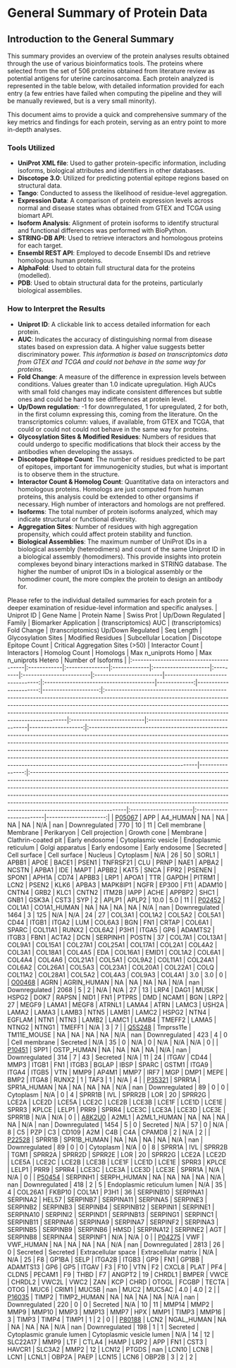 # General Summary of Protein Data


## Introduction to the General Summary

This summary provides an overview of the protein analyses results obtained through the use of various bioinformatics tools. 
The proteins where selected from the set of 506 proteins obtained from literature review as potential antigens for uterine carcinosarcoma.
Each protein analyzed is represented in the table below, with detailed information provided for each entry (a few entries have failed
when computing the pipeline and they will be manually reviewed, but is a very small minority). 


This document aims to provide a quick and comprehensive summary of the key metrics and findings for each protein, serving as an entry point
to more in-depth analyses.

### Tools Utilized
- **UniProt XML file**: Used to gather protein-specific information, including isoforms, biological attributes and identifiers in other databases.
- **Discotope 3.0**: Utilized for predicting potential epitope regions based on structural data.
- **Tango**: Conducted to assess the likelihood of residue-level aggregation.
- **Expression Data**: A comparison of protein expression levels across normal and disease states whas obtained from GTEX and TCGA using biomart API.
- **Isoform Analysis**: Alignment of protein isoforms to identify structural and functional differences was performed with BioPython.
- **STRING-DB API**: Used to retrieve interactors and homologous proteins for each target.
- **Ensembl REST API**: Employed to decode Ensembl IDs and retrieve homologous human proteins.
- **AlphaFold**: Used to obtain full structural data for the proteins (modelled).
- **PDB**: Used to obtain structural data for the proteins, particularly biological assemblies.

### How to Interpret the Results
- **Uniprot ID**: A clickable link to access detailed information for each protein.
- **AUC**: Indicates the accuracy of distinguishing normal from disease states based on expression data. A higher value suggests better discriminatory power. *This information is based on transcriptomics data from GTEX and TCGA and could not behave in the same way for proteins.*
- **Fold Change**: A measure of the difference in expression levels between conditions. Values greater than 1.0 indicate upregulation. High AUCs with small fold changes may indicate consistent differences but subtle ones and could be hard to see differences at protein level.
- **Up/Down regulation**: -1 for downregulated, 1 for upregulated, 2 for both, in the first column expressing this, coming from the literature. On the transcriptomics column: values, if available, from GTEX and TCGA, that could or could not could not behave in the same way for proteins.
- **Glycosylation Sites & Modified Residues**: Numbers of residues that could undergo to specific modifications that block their access by the antibodies when developing the assays.
- **Discotope Epitope Count**: The number of residues predicted to be part of epitopes, important for immunogenicity studies, but what is important is to observe them in the structure.
- **Interactor Count & Homolog Count**: Quantitative data on interactors and homologous proteins. Homologs are just computed from human proteins, this analysis could be extended to other organsims if necessary. High number of interactors and homologs are not preffered.
- **Isoforms**: The total number of protein isoforms analyzed, which may indicate structural or functional diversity.
- **Aggregation Sites**: Number of residues with high aggregation propensity, which could affect protein stability and function.
- **Biological Assemblies**: The maximum number of UniProt IDs in a biological assembly (heterodimers) and count of the same Uniprot ID in a biological assembly (homodimers). This provide insights into protein complexes beyond binary interactions marked in STRING database. The higher the number of uniprot IDs in a biological assembly or the homodimer count, the more complex the protein to design an antibody for.

Please refer to the individual detailed summaries for each protein for a deeper examination of residue-level information and specific analyses.
| Uniprot ID                              | Gene Name   | Protein Name   | Swiss Prot   | Up/Down Regulated   | Family   | Biomarker Application   | (transcriptomics) AUC   |   (transcriptomics) Fold Change  | (transcriptomics) Up/Down Regulated    |   Seq Length |   Glycosylation Sites |   Modified Residues | Subcellular Location                                                                                                                                                                                                                                                                                      | Discotope Epitope Count   | Critical Aggregation Sites (>50)   |   Interactor Count | Interactors                                                                                                                                                                                                                                                                                                                                                                                                                                 |   Homolog Count | Homologs                                                                                                                                                                                                                                                                                                                                                                                                                                | Max n_uniprots Homo   | Max n_uniprots Hetero   |   Number of Isoforms |
|:----------------------------------------|:------------|:---------------|:-------------|:--------------------|:---------|:------------------------|:------------------------|---------------------------------:|:---------------------------------------|-------------:|----------------------:|--------------------:|:----------------------------------------------------------------------------------------------------------------------------------------------------------------------------------------------------------------------------------------------------------------------------------------------------------|:--------------------------|:-----------------------------------|-------------------:|:--------------------------------------------------------------------------------------------------------------------------------------------------------------------------------------------------------------------------------------------------------------------------------------------------------------------------------------------------------------------------------------------------------------------------------------------|----------------:|:----------------------------------------------------------------------------------------------------------------------------------------------------------------------------------------------------------------------------------------------------------------------------------------------------------------------------------------------------------------------------------------------------------------------------------------|:----------------------|:------------------------|---------------------:|
| [P05067](./P0/P05067/P05067_details.md) | APP         | A4_HUMAN       | NA           | NA                  | NA       | NA                      | N/A                     |                              nan | Downregulated                          |          770 |                    10 |                  11 | Cell membrane \| Membrane \| Perikaryon \| Cell projection \| Growth cone \| Membrane \| Clathrin-coated pit \| Early endosome \| Cytoplasmic vesicle \| Endoplasmic reticulum \| Golgi apparatus \| Early endosome \| Early endosome \| Secreted \| Cell surface \| Cell surface \| Nucleus \| Cytoplasm | N/A                       | 26                                 |                 50 | SORL1 \| APBB1 \| APOE \| BACE1 \| PSEN1 \| TNFRSF21 \| CLU \| PRNP \| NAE1 \| APBA2 \| NCSTN \| APBA1 \| IDE \| MAPT \| APBB2 \| KAT5 \| SNCA \| FPR2 \| PSENEN \| SPON1 \| APH1A \| CD74 \| APBB3 \| LRP1 \| APOA1 \| TTR \| GAPDH \| PITRM1 \| LCN2 \| PSEN2 \| KLK6 \| APBA3 \| MAPK8IP1 \| NGFR \| EP300 \| F11 \| ADAM10 \| CNTN4 \| GRB2 \| KLC1 \| CNTN2 \| ITM2B \| IAPP \| ACHE \| APPBP2 \| SHC1 \| GNB1 \| GSK3A \| CST3 \| SYP |               2 | APLP1 \| APLP2                                                                                                                                                                                                                                                                                                                                                                                                                          | 10.0                  | 5.0                     |                   11 |
| [P02452](./P0/P02452/P02452_details.md) | COL1A1      | CO1A1_HUMAN    | NA           | NA                  | NA       | NA                      | N/A                     |                              nan | Downregulated                          |         1464 |                     3 |                 125 | N/A                                                                                                                                                                                                                                                                                                       | N/A                       | 24                                 |                 27 | COL3A1 \| COL1A2 \| COL5A2 \| COL5A1 \| CD44 \| ITGB1 \| ITGA2 \| LUM \| COL6A3 \| BGN \| FN1 \| CRTAP \| COL6A1 \| SPARC \| COL11A1 \| RUNX2 \| COL6A2 \| P3H1 \| ITGA5 \| GP6 \| ADAMTS2 \| ITGB3 \| FBN1 \| ACTA2 \| DCN \| SERPINH1 \| POSTN                                                                                                                                                                                            |              37 | COL7A1 \| COL13A1 \| COL9A1 \| COL15A1 \| COL27A1 \| COL25A1 \| COL17A1 \| COL2A1 \| COL4A2 \| COL3A1 \| COL18A1 \| COL4A5 \| EDA \| COL16A1 \| EMID1 \| COL1A2 \| COL6A1 \| COL4A4 \| COL4A6 \| COL21A1 \| COL5A1 \| COL9A2 \| COL11A1 \| COL24A1 \| COL6A2 \| COL26A1 \| COL5A3 \| COL23A1 \| COL20A1 \| COL22A1 \| COLQ \| COL11A2 \| COL28A1 \| COL5A2 \| COL4A3 \| COL9A3 \| COL4A1                                                | 3.0                   | 3.0                     |                    0 |
| [O00468](./O0/O00468/O00468_details.md) | AGRN        | AGRIN_HUMAN    | NA           | NA                  | NA       | NA                      | N/A                     |                              nan | Downregulated                          |         2068 |                     5 |                   2 | N/A                                                                                                                                                                                                                                                                                                       | N/A                       | 27                                 |                 13 | LRP4 \| DAG1 \| MUSK \| HSPG2 \| DOK7 \| RAPSN \| NID1 \| FN1 \| PTPRS \| DMD \| NCAM1 \| BGN \| LRP2                                                                                                                                                                                                                                                                                                                                       |              27 | MEGF9 \| LAMA1 \| MEGF8 \| ATRNL1 \| LAMA4 \| ATRN \| LAMC3 \| USH2A \| LAMA2 \| LAMA3 \| LAMB3 \| NTN5 \| LAMB1 \| LAMC2 \| HSPG2 \| NTN4 \| EGFLAM \| NTN1 \| NTN3 \| LAMB2 \| LAMC1 \| LAMB4 \| TMEFF2 \| LAMA5 \| NTNG2 \| NTNG1 \| TMEFF1                                                                                                                                                                                          | N/A                   | 3                       |                    7 |
| [Q5S248](./Q5/Q5S248/Q5S248_details.md) | Tmprss11e   | TM11E_MOUSE    | NA           | NA                  | NA       | NA                      | N/A                     |                              nan | Downregulated                          |          423 |                     4 |                   0 | Cell membrane \| Secreted                                                                                                                                                                                                                                                                                 | N/A                       | 35                                 |                  0 | N/A                                                                                                                                                                                                                                                                                                                                                                                                                                         |               0 | N/A                                                                                                                                                                                                                                                                                                                                                                                                                                     | N/A                   | N/A                     |                    0 |
| [P10451](./P1/P10451/P10451_details.md) | SPP1        | OSTP_HUMAN     | NA           | NA                  | NA       | NA                      | N/A                     |                              nan | Downregulated                          |          314 |                     7 |                  43 | Secreted                                                                                                                                                                                                                                                                                                  | N/A                       | 11                                 |                 24 | ITGAV \| CD44 \| MMP3 \| ITGB1 \| FN1 \| ITGB3 \| BGLAP \| IBSP \| SPARC \| GSTM1 \| ITGA9 \| ITGA4 \| ITGB5 \| VTN \| MMP9 \| AP4M1 \| MMP7 \| IRF7 \| MGP \| DMP1 \| MEPE \| BMP2 \| ITGA8 \| RUNX2                                                                                                                                                                                                                                       |               1 | TAF3                                                                                                                                                                                                                                                                                                                                                                                                                                    | 1                     | N/A                     |                    4 |
| [P35321](./P3/P35321/P35321_details.md) | SPRR1A      | SPR1A_HUMAN    | NA           | NA                  | NA       | NA                      | N/A                     |                              nan | Downregulated                          |           89 |                     0 |                   0 | Cytoplasm                                                                                                                                                                                                                                                                                                 | N/A                       | 0                                  |                  4 | SPRR1B \| IVL \| SPRR2B \| LOR                                                                                                                                                                                                                                                                                                                                                                                                              |              20 | SPRR2G \| LCE2A \| LCE2D \| LCE5A \| LCE2C \| LCE2B \| LCE3B \| LCE1F \| LCE1D \| LCE1E \| SPRR3 \| KPLCE \| LELP1 \| PRR9 \| SPRR4 \| LCE3C \| LCE3A \| LCE3D \| LCE3E \| SPRR1B                                                                                                                                                                                                                                                       | N/A                   | N/A                     |                    0 |
| [A8K2U0](./A8/A8K2U0/A8K2U0_details.md) | A2ML1       | A2ML1_HUMAN    | NA           | NA                  | NA       | NA                      | N/A                     |                              nan | Downregulated                          |         1454 |                     5 |                   0 | Secreted                                                                                                                                                                                                                                                                                                  | N/A                       | 57                                 |                  0 | N/A                                                                                                                                                                                                                                                                                                                                                                                                                                         |               8 | C5 \| PZP \| C3 \| CD109 \| A2M \| C4B \| C4A \| CPAMD8                                                                                                                                                                                                                                                                                                                                                                                 | 2                     | N/A                     |                    2 |
| [P22528](./P2/P22528/P22528_details.md) | SPRR1B      | SPR1B_HUMAN    | NA           | NA                  | NA       | NA                      | N/A                     |                              nan | Downregulated                          |           89 |                     0 |                   0 | Cytoplasm                                                                                                                                                                                                                                                                                                 | N/A                       | 0                                  |                  8 | SPRR1A \| IVL \| SPRR2B \| TGM1 \| SPRR2A \| SPRR2D \| SPRR2E \| LOR                                                                                                                                                                                                                                                                                                                                                                        |              20 | SPRR2G \| LCE2A \| LCE2D \| LCE5A \| LCE2C \| LCE2B \| LCE3B \| LCE1F \| LCE1D \| LCE1E \| SPRR3 \| KPLCE \| LELP1 \| PRR9 \| SPRR4 \| LCE3C \| LCE3A \| LCE3D \| LCE3E \| SPRR1A                                                                                                                                                                                                                                                       | N/A                   | N/A                     |                    0 |
| [P50454](./P5/P50454/P50454_details.md) | SERPINH1    | SERPH_HUMAN    | NA           | NA                  | NA       | NA                      | N/A                     |                              nan | Downregulated                          |          418 |                     2 |                   5 | Endoplasmic reticulum lumen                                                                                                                                                                                                                                                                               | N/A                       | 35                                 |                  4 | COL26A1 \| FKBP10 \| COL1A1 \| P3H1                                                                                                                                                                                                                                                                                                                                                                                                         |              36 | SERPINB10 \| SERPINA1 \| SERPINA2 \| HEL57 \| SERPINB7 \| SERPINA11 \| SERPINA5 \| SERPINE3 \| SERPINB2 \| SERPINB3 \| SERPINB4 \| SERPINB12 \| SERPINI1 \| SERPINE1 \| SERPINA10 \| SERPINI2 \| SERPIND1 \| SERPINB13 \| SERPING1 \| SERPINC1 \| SERPINB11 \| SERPINA6 \| SERPINA9 \| SERPINA7 \| SERPINF2 \| SERPINA3 \| SERPINB5 \| SERPINB9 \| SERPINB6 \| HMSD \| SERPINA12 \| SERPINE2 \| AGT \| SERPINB8 \| SERPINA4 \| SERPINF1 | N/A                   | N/A                     |                    0 |
| [P04275](./P0/P04275/P04275_details.md) | VWF         | VWF_HUMAN      | NA           | NA                  | NA       | NA                      | N/A                     |                              nan | Downregulated                          |         2813 |                    26 |                   0 | Secreted \| Secreted \| Extracellular space \| Extracellular matrix                                                                                                                                                                                                                                       | N/A                       | N/A                                |                 25 | F8 \| GP1BA \| SELP \| ITGA2B \| ITGB3 \| GP9 \| FN1 \| GP1BB \| ADAMTS13 \| GP6 \| GP5 \| ITGAV \| F3 \| F10 \| VTN \| F2 \| CXCL8 \| PLAT \| PF4 \| CLDN5 \| PECAM1 \| F9 \| THBD \| F7 \| ANGPT2                                                                                                                                                                                                                                         |              19 | CHRDL1 \| BMPER \| VWCE \| CHRDL2 \| VWC2L \| VWC2 \| ZAN \| KCP \| CHRD \| OTOGL \| FCGBP \| TECTA \| OTOG \| MUC6 \| CRIM1 \| MUC5B \| nan \| MUC2 \| MUC5AC                                                                                                                                                                                                                                                                          | 4.0                   | 4.0                     |                    2 |
| [P16035](./P1/P16035/P16035_details.md) | TIMP2       | TIMP2_HUMAN    | NA           | NA                  | NA       | NA                      | N/A                     |                              nan | Downregulated                          |          220 |                     0 |                   0 | Secreted                                                                                                                                                                                                                                                                                                  | N/A                       | 10                                 |                 11 | MMP14 \| MMP2 \| MMP9 \| MMP10 \| MMP3 \| MMP13 \| MMP7 \| HPX \| MMP1 \| TIMP3 \| MMP16                                                                                                                                                                                                                                                                                                                                                    |               3 | TIMP3 \| TIMP4 \| TIMP1                                                                                                                                                                                                                                                                                                                                                                                                                 | 1                     | 2                       |                    0 |
| [P80188](./P8/P80188/P80188_details.md) | LCN2        | NGAL_HUMAN     | NA           | NA                  | NA       | NA                      | N/A                     |                              nan | Downregulated                          |          198 |                     1 |                   1 | Secreted \| Cytoplasmic granule lumen \| Cytoplasmic vesicle lumen                                                                                                                                                                                                                                        | N/A                       | 14                                 |                 12 | SLC22A17 \| MMP9 \| LTF \| CTLA4 \| HAMP \| LRP2 \| APP \| FN1 \| CST3 \| HAVCR1 \| SLC3A2 \| MMP2                                                                                                                                                                                                                                                                                                                                          |              12 | LCN12 \| PTGDS \| nan \| LCN10 \| LCN8 \| LCN1 \| LCNL1 \| OBP2A \| PAEP \| LCN15 \| LCN6 \| OBP2B                                                                                                                                                                                                                                                                                                                                      | 3                     | 2                       |                    2 |


